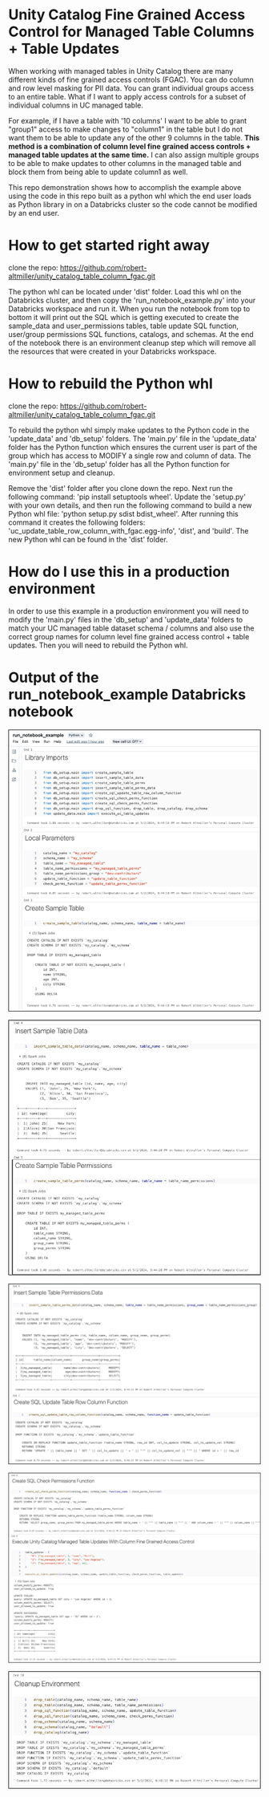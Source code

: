 # Unity Catalog Fine Grained Access Control for Managed Table Columns + Table Updates

When working with managed tables in Unity Catalog there are many different kinds of fine grained access controls (FGAC).  You can do column and row level masking for PII data.  You can grant individual groups access to an entire table.  What if I want to apply access controls for a subset of individual columns in UC managed table.  

For example, if I have a table with '10 columns' I want to be able to grant "group1" access to make changes to "column1" in the table but I do not want them to be able to update any of the other 9 columns in the table.  __This method is a combination of column level fine grained access controls + managed table updates at the same time.__  I can also assign multiple groups to be able to make updates to other columns in the managed table and block them from being able to update column1 as well.

This repo demonstration shows how to accomplish the example above using the code in this repo built as a python whl which the end user loads as Python library in on a Databricks cluster so the code cannot be modified by an end user.

# How to get started right away

clone the repo: https://github.com/robert-altmiller/unity_catalog_table_column_fgac.git

The python whl can be located under 'dist' folder.  Load this whl on the Databricks cluster, and then copy the 'run_notebook_example.py' into your Databricks workspace and run it.  When you run the notebook from top to bottom it will print out the SQL which is getting executed to create the sample_data and user_permissions tables, table update SQL function, user/group permissions SQL functions, catalogs, and schemas.  At the end of the notebook there is an environment cleanup step which will remove all the resources that were created in your Databricks workspace.

# How to rebuild the Python whl

clone the repo: https://github.com/robert-altmiller/unity_catalog_table_column_fgac.git

To rebuild the python whl simply make updates to the Python code in the 'update_data' and 'db_setup' folders.  The 'main.py' file in the 'update_data' folder has the Python function which ensures the current user is part of the group which has access to MODIFY a single row and column of data.  The 'main.py' file in the 'db_setup' folder has all the Python function for environment setup and cleanup.

Remove the 'dist' folder after you clone down the repo.  Next run the following command: 'pip install setuptools wheel'.  Update the 'setup.py' with your own details, and then run the following command to build a new Python whl file: 'python setup.py sdist bdist_wheel'.  After running this command it creates the following folders: 'uc_update_table_row_column_with_fgac.egg-info', 'dist', and 'build'.  The new Python whl can be found in the 'dist' folder.

# How do I use this in a production environment

In order to use this example in a production environment you will need to modify the 'main.py' files in the 'db_setup' and 'update_data' folders to match your UC managed table dataset schema / columns and also use the correct group names for column level fine grained access control + table updates.  Then you will need to rebuild the Python whl.

# Output of the run_notebook_example Databricks notebook

![step1.png](/readme_images/step1.png)

![step2.jpg](/readme_images/step2.png)

![step3.jpg](/readme_images/step3.png)

![step4.jpg](/readme_images/step4.png)

![step5.jpg](/readme_images/step5.png)